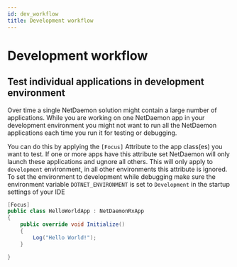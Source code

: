 ```yaml
---
id: dev_workflow
title: Development workflow
---
```


# Development workflow

## Test individual applications in development environment

Over time a single NetDaemon solution might contain a large number of applications. While you are working on one NetDaemon app in your development environment you might not want to run all the NetDaemon applications each time you run it for testing or debugging.

You can do this by applying the `[Focus]` Attribute to the app class(es) you want to test. If one or more apps have this attribute set NetDaemon will only launch these applications and ugnore all others. 
This will only apply to `development` environment, in all other environments this attribute is ignored. To set the environment to development while debugging make sure the environment variable `DOTNET_ENVIRONMENT` is set to `Development` in the startup settings of your IDE


```c#
[Focus]
public class HelloWorldApp : NetDaemonRxApp
{
    public override void Initialize()
    {
        Log("Hello World!");
    }

}
```